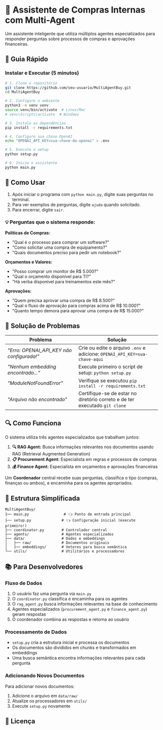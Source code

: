 # 🧠 Assistente de Compras Internas com Multi-Agent

Um assistente inteligente que utiliza múltiplos agentes especializados para responder perguntas sobre processos de compras e aprovações financeiras.

## 🚀 Guia Rápido

### Instalar e Executar (5 minutos)
```bash
# 1. Clone o repositório
git clone https://github.com/seu-usuario/MultiAgentBuy.git
cd MultiAgentBuy

# 2. Configure o ambiente
python3 -m venv venv
source venv/bin/activate  # Linux/Mac
# venv\Scripts\activate  # Windows

# 3. Instale as dependências
pip install -r requirements.txt

# 4. Configure sua chave OpenAI
echo "OPENAI_API_KEY=sua-chave-da-openai" > .env

# 5. Execute o setup
python setup.py

# 6. Inicie o assistente
python main.py
```

## 💬 Como Usar

1. Após iniciar o programa com `python main.py`, digite suas perguntas no terminal.
2. Para ver exemplos de perguntas, digite `ajuda` quando solicitado.
3. Para encerrar, digite `sair`.

### 💡 Perguntas que o sistema responde:

**Políticas de Compras:**
- "Qual é o processo para comprar um software?"
- "Como solicitar uma compra de equipamento?"
- "Quais documentos preciso para pedir um notebook?"

**Orçamentos e Valores:**
- "Posso comprar um monitor de R$ 5.000?"
- "Qual o orçamento disponível para TI?"
- "Há verba disponível para treinamentos este mês?"

**Aprovações:**
- "Quem precisa aprovar uma compra de R$ 8.500?"
- "Qual o fluxo de aprovação para compras acima de R$ 10.000?"
- "Quanto tempo demora para aprovar uma compra de R$ 15.000?"

## 🔧 Solução de Problemas

| Problema | Solução |
|----------|---------|
| *"Erro: OPENAI_API_KEY não configurada!"* | Crie ou edite o arquivo `.env` e adicione: `OPENAI_API_KEY=sua-chave-aqui` |
| *"Nenhum embedding encontrado..."* | Execute primeiro o script de setup: `python setup.py` |
| *"ModuleNotFoundError"* | Verifique se executou `pip install -r requirements.txt` |
| *"Arquivo não encontrado"* | Certifique-se de estar no diretório correto e de ter executado `git clone` |

## 🔍 Como Funciona

O sistema utiliza três agentes especializados que trabalham juntos:

1. **🔍 RAG Agent:** Busca informações relevantes nos documentos usando RAG (Retrieval Augmented Generation)
2. **📋 Procurement Agent:** Especialista em regras e processos de compras
3. **💰 Finance Agent:** Especialista em orçamentos e aprovações financeiras

Um **Coordenador** central recebe suas perguntas, classifica o tipo (compras, finanças ou ambos), e encaminha para os agentes apropriados.

## 📂 Estrutura Simplificada

```
MultiAgentBuy/
├── main.py                # 👈 Ponto de entrada principal
├── setup.py              # 👈 Configuração inicial (execute primeiro!)
├── coordinator.py        # Controlador central
├── agents/               # Agentes especializados 
├── data/                 # Dados e embeddings
│   ├── raw/              # Documentos originais
│   ├── embeddings/       # Vetores para busca semântica
└── utils/                # Utilitários e processadores
```

## 📚 Para Desenvolvedores

### Fluxo de Dados
1. O usuário faz uma pergunta via `main.py`
2. O `coordinator.py` classifica e encaminha para os agentes
3. O `rag_agent.py` busca informações relevantes na base de conhecimento
4. Agentes especializados (`procurement_agent.py` e `finance_agent.py`) geram respostas
5. O coordenador combina as respostas e retorna ao usuário

### Processamento de Dados
- `setup.py` cria a estrutura inicial e processa os documentos
- Os documentos são divididos em chunks e transformados em embeddings
- Uma busca semântica encontra informações relevantes para cada pergunta

### Adicionando Novos Documentos
Para adicionar novos documentos:
1. Adicione o arquivo em `data/raw/`
2. Atualize os processadores em `utils/`
3. Execute `setup.py` novamente

## 📝 Licença


